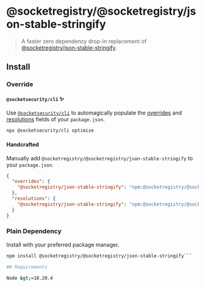 # @socketregistry/@socketregistry/json-stable-stringify

> A faster zero dependency drop-in replacement of
> [@socketregistry/json-stable-stringify](https://www.npmjs.com/package/@socketregistry/json-stable-stringify).

## Install

### Override

#### `@socketsecurity/cli` :sparkles:

Use [`@socketsecurity/cli`](https://www.npmjs.com/package/@socketsecurity/cli)
to automagically populate the
[overrides](https://docs.npmjs.com/cli/v9/configuring-npm/package-json#overrides)
and [resolutions](https://yarnpkg.com/configuration/manifest#resolutions) fields
of your `package.json`.

```sh
npx @socketsecurity/cli optimize
```

#### Handcrafted

Manually add `@socketregistry/@socketregistry/json-stable-stringify` to your
`package.json`.

```json
{
  "overrides": {
    "@socketregistry/json-stable-stringify": "npm:@socketregistry/@socketregistry/json-stable-stringify@^1"
  },
  "resolutions": {
    "@socketregistry/json-stable-stringify": "npm:@socketregistry/@socketregistry/json-stable-stringify@^1"
  }
}
```

### Plain Dependency

Install with your preferred package manager.

````sh
npm install @socketregistry/@socketregistry/json-stable-stringify```

## Requirements

Node &gt;=18.20.4
````
